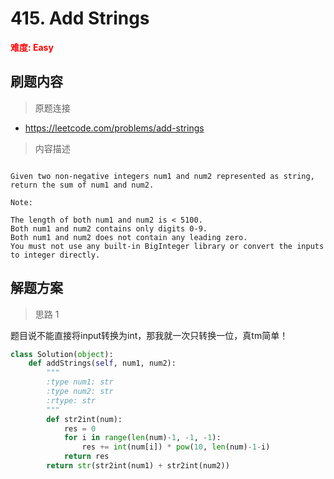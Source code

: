 # 415. Add Strings

**<font color=red>难度: Easy</font>**

## 刷题内容

> 原题连接

* https://leetcode.com/problems/add-strings

> 内容描述

```

Given two non-negative integers num1 and num2 represented as string, return the sum of num1 and num2.

Note:

The length of both num1 and num2 is < 5100.
Both num1 and num2 contains only digits 0-9.
Both num1 and num2 does not contain any leading zero.
You must not use any built-in BigInteger library or convert the inputs to integer directly.
```

## 解题方案

> 思路 1

题目说不能直接将input转换为int，那我就一次只转换一位，真tm简单！

```python
class Solution(object):
    def addStrings(self, num1, num2):
        """
        :type num1: str
        :type num2: str
        :rtype: str
        """
        def str2int(num):
            res = 0
            for i in range(len(num)-1, -1, -1):
                res += int(num[i]) * pow(10, len(num)-1-i)
            return res
        return str(str2int(num1) + str2int(num2))
```
